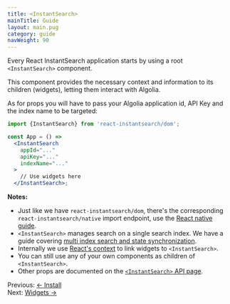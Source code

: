 ```yaml
---
title: <InstantSearch>
mainTitle: Guide
layout: main.pug
category: guide
navWeight: 90
---
```


Every React InstantSearch application starts by using a root `<InstantSearch>` component.

This component provides the necessary context and information to its children (widgets), letting them interact with Algolia.

As for props you will have to pass your Algolia application id, API Key and the index name to be targeted:

```jsx
import {InstantSearch} from 'react-instantsearch/dom';

const App = () =>
  <InstantSearch
    appId="..."
    apiKey="..."
    indexName="..."
  >
    // Use widgets here
  </InstantSearch>;
```

**Notes:**
* Just like we have `react-instantsearch/dom`, there's the corresponding `react-instantsearch/native` import endpoint, use the [React native guide](guide/React_native.html).
* `<InstantSearch>` manages search on a single search index. We have a guide covering [multi index search and
state synchronization](guide/Multi_index.html).
* Internally we use [React's context](https://facebook.github.io/react/docs/context.html) to link widgets to
`<InstantSearch>`.
* You can still use any of your own components as children of `<InstantSearch>`.
* Other props are documented on the [`<InstantSearch>` API page](widgets/InstantSearch.html).

<div class="guide-nav">
    <div class="guide-nav-left">
        Previous: <a href="guide/Install.html">← Install</a>
    </div>
    <div class="guide-nav-right">
        Next: <a href="guide/Widgets.html">Widgets →</a>
    </div>
</div>
